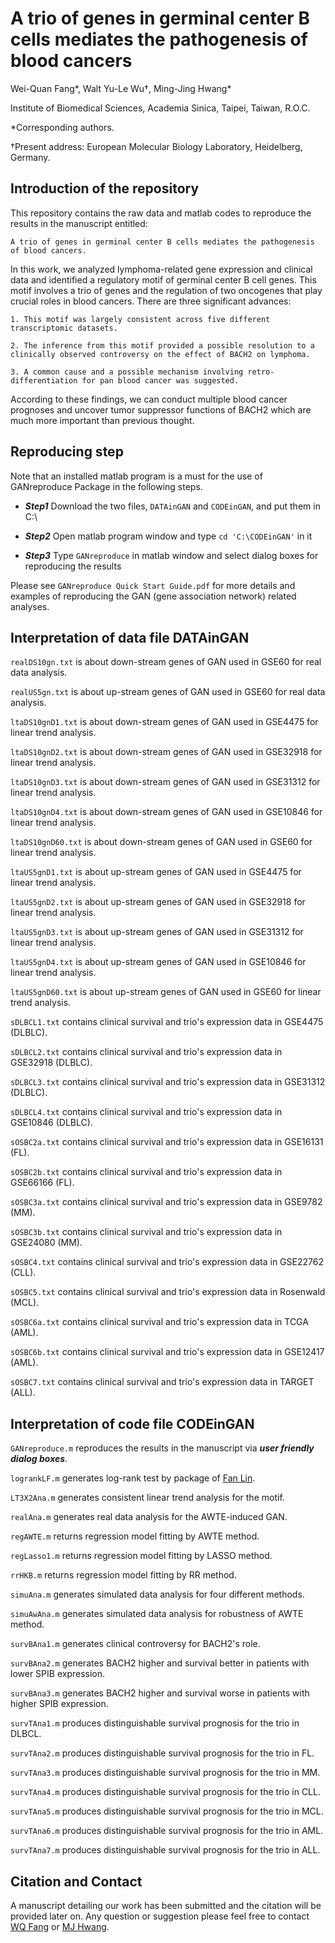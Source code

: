 # A trio of genes in germinal center B cells mediates the pathogenesis of blood cancers

Wei-Quan Fang\*, Walt Yu-Le Wu†, Ming-Jing Hwang\*
 
Institute of Biomedical Sciences, Academia Sinica, Taipei, Taiwan, R.O.C.

\*Corresponding authors. 

†Present address: European Molecular Biology Laboratory, Heidelberg, Germany.

## Introduction of the repository

This repository contains the raw data and matlab codes to reproduce the results in the manuscript entitled: 
```
A trio of genes in germinal center B cells mediates the pathogenesis of blood cancers.
```

In this work, we analyzed lymphoma-related gene expression and clinical data and identified a regulatory motif of germinal center B cell genes. This motif involves a trio of genes and the regulation of two oncogenes that play crucial roles in blood cancers. There are three significant advances:

```
1. This motif was largely consistent across five different transcriptomic datasets.

2. The inference from this motif provided a possible resolution to a clinically observed controversy on the effect of BACH2 on lymphoma.

3. A common cause and a possible mechanism involving retro-differentiation for pan blood cancer was suggested.
```

According to these findings, we can conduct multiple blood cancer prognoses and uncover tumor suppressor functions of BACH2 which are much more important than previous thought.

## Reproducing step

Note that an installed matlab program is a must for the use of GANreproduce Package in the following steps.

* **_Step1_** Download the two files, `DATAinGAN` and `CODEinGAN`, and put them in C:\

* **_Step2_** Open matlab program window and type `cd 'C:\CODEinGAN'` in it

* **_Step3_** Type `GANreproduce` in matlab window and select dialog boxes for reproducing the results

Please see `GANreproduce Quick Start Guide.pdf` for more details and examples of reproducing the GAN (gene association network) related analyses.

## Interpretation of data file DATAinGAN

`realDS10gn.txt` is about down-stream genes of GAN used in GSE60 for real data analysis.

`realUS5gn.txt`  is about up-stream genes of GAN used in GSE60 for real data analysis.

`ltaDS10gnD1.txt` is about down-stream genes of GAN used in GSE4475 for linear trend analysis.

`ltaDS10gnD2.txt` is about down-stream genes of GAN used in GSE32918 for linear trend analysis.

`ltaDS10gnD3.txt` is about down-stream genes of GAN used in GSE31312 for linear trend analysis.

`ltaDS10gnD4.txt` is about down-stream genes of GAN used in GSE10846 for linear trend analysis.

`ltaDS10gnD60.txt` is about down-stream genes of GAN used in GSE60 for linear trend analysis.

`ltaUS5gnD1.txt` is about up-stream genes of GAN used in GSE4475 for linear trend analysis.

`ltaUS5gnD2.txt` is about up-stream genes of GAN used in GSE32918 for linear trend analysis.

`ltaUS5gnD3.txt` is about up-stream genes of GAN used in GSE31312 for linear trend analysis.

`ltaUS5gnD4.txt` is about up-stream genes of GAN used in GSE10846 for linear trend analysis.

`ltaUS5gnD60.txt` is about up-stream genes of GAN used in GSE60 for linear trend analysis.

`sDLBCL1.txt` contains clinical survival and trio's expression data in GSE4475 (DLBLC).

`sDLBCL2.txt` contains clinical survival and trio's expression data in GSE32918 (DLBLC).

`sDLBCL3.txt` contains clinical survival and trio's expression data in GSE31312 (DLBLC).

`sDLBCL4.txt` contains clinical survival and trio's expression data in GSE10846 (DLBLC).

`sOSBC2a.txt` contains clinical survival and trio's expression data in GSE16131 (FL).

`sOSBC2b.txt` contains clinical survival and trio's expression data in GSE66166 (FL).

`sOSBC3a.txt` contains clinical survival and trio's expression data in GSE9782 (MM).

`sOSBC3b.txt` contains clinical survival and trio's expression data in GSE24080 (MM).

`sOSBC4.txt` contains clinical survival and trio's expression data in GSE22762 (CLL).

`sOSBC5.txt` contains clinical survival and trio's expression data in Rosenwald (MCL).

`sOSBC6a.txt` contains clinical survival and trio's expression data in TCGA (AML).

`sOSBC6b.txt` contains clinical survival and trio's expression data in GSE12417 (AML).

`sOSBC7.txt` contains clinical survival and trio's expression data in TARGET (ALL).


## Interpretation of code file CODEinGAN

`GANreproduce.m` reproduces the results in the manuscript via **_user friendly dialog boxes_**.

`logrankLF.m` generates log-rank test by package of [Fan Lin](https://www.mathworks.com/matlabcentral/fileexchange/20388).

`LT3X2Ana.m` generates consistent linear trend analysis for the motif. 

`realAna.m` generates real data analysis for the AWTE-induced GAN.

`regAWTE.m` returns regression model fitting by AWTE method.

`regLasso1.m` returns regression model fitting by LASSO method.

`rrHKB.m` returns regression model fitting by RR method.

`simuAna.m` generates simulated data analysis for four different methods.

`simuAwAna.m` generates simulated data analysis for robustness of AWTE method.

`survBAna1.m` generates clinical controversy for BACH2's role.

`survBAna2.m` generates BACH2 higher and survival better in patients with lower SPIB expression.

`survBAna3.m` generates BACH2 higher and survival worse in patients with higher SPIB expression.

`survTAna1.m` produces distinguishable survival prognosis for the trio in DLBCL.

`survTAna2.m` produces distinguishable survival prognosis for the trio in FL.

`survTAna3.m` produces distinguishable survival prognosis for the trio in MM.

`survTAna4.m` produces distinguishable survival prognosis for the trio in CLL.

`survTAna5.m` produces distinguishable survival prognosis for the trio in MCL.

`survTAna6.m` produces distinguishable survival prognosis for the trio in AML.

`survTAna7.m` produces distinguishable survival prognosis for the trio in ALL.


## Citation and Contact

A manuscript detailing our work has been submitted and the citation will be provided later on. Any question or suggestion please feel free to contact [WQ Fang](mailto:deleapoli@gmail.com) or [MJ Hwang](mailto:mjhwang@ibms.sinica.edu.tw).
